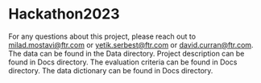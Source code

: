 # Hackathon2023
For any questions about this project, please reach out to milad.mostavi@ftr.com or yetik.serbest@ftr.com or david.curran@ftr.com.
The data can be found in the Data directory.
Project description can be found in Docs directory.
The evaluation criteria can be found in Docs directory.
The data dictionary can be found in Docs directory.
